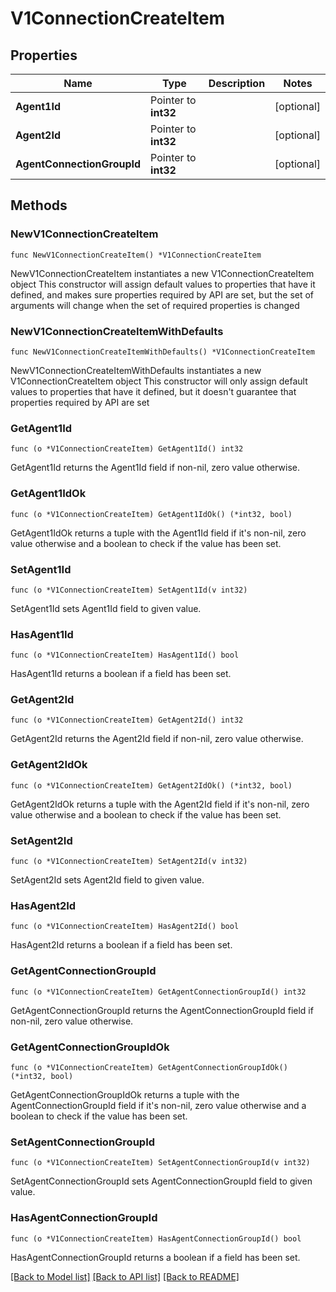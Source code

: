 # V1ConnectionCreateItem

## Properties

Name | Type | Description | Notes
------------ | ------------- | ------------- | -------------
**Agent1Id** | Pointer to **int32** |  | [optional] 
**Agent2Id** | Pointer to **int32** |  | [optional] 
**AgentConnectionGroupId** | Pointer to **int32** |  | [optional] 

## Methods

### NewV1ConnectionCreateItem

`func NewV1ConnectionCreateItem() *V1ConnectionCreateItem`

NewV1ConnectionCreateItem instantiates a new V1ConnectionCreateItem object
This constructor will assign default values to properties that have it defined,
and makes sure properties required by API are set, but the set of arguments
will change when the set of required properties is changed

### NewV1ConnectionCreateItemWithDefaults

`func NewV1ConnectionCreateItemWithDefaults() *V1ConnectionCreateItem`

NewV1ConnectionCreateItemWithDefaults instantiates a new V1ConnectionCreateItem object
This constructor will only assign default values to properties that have it defined,
but it doesn't guarantee that properties required by API are set

### GetAgent1Id

`func (o *V1ConnectionCreateItem) GetAgent1Id() int32`

GetAgent1Id returns the Agent1Id field if non-nil, zero value otherwise.

### GetAgent1IdOk

`func (o *V1ConnectionCreateItem) GetAgent1IdOk() (*int32, bool)`

GetAgent1IdOk returns a tuple with the Agent1Id field if it's non-nil, zero value otherwise
and a boolean to check if the value has been set.

### SetAgent1Id

`func (o *V1ConnectionCreateItem) SetAgent1Id(v int32)`

SetAgent1Id sets Agent1Id field to given value.

### HasAgent1Id

`func (o *V1ConnectionCreateItem) HasAgent1Id() bool`

HasAgent1Id returns a boolean if a field has been set.

### GetAgent2Id

`func (o *V1ConnectionCreateItem) GetAgent2Id() int32`

GetAgent2Id returns the Agent2Id field if non-nil, zero value otherwise.

### GetAgent2IdOk

`func (o *V1ConnectionCreateItem) GetAgent2IdOk() (*int32, bool)`

GetAgent2IdOk returns a tuple with the Agent2Id field if it's non-nil, zero value otherwise
and a boolean to check if the value has been set.

### SetAgent2Id

`func (o *V1ConnectionCreateItem) SetAgent2Id(v int32)`

SetAgent2Id sets Agent2Id field to given value.

### HasAgent2Id

`func (o *V1ConnectionCreateItem) HasAgent2Id() bool`

HasAgent2Id returns a boolean if a field has been set.

### GetAgentConnectionGroupId

`func (o *V1ConnectionCreateItem) GetAgentConnectionGroupId() int32`

GetAgentConnectionGroupId returns the AgentConnectionGroupId field if non-nil, zero value otherwise.

### GetAgentConnectionGroupIdOk

`func (o *V1ConnectionCreateItem) GetAgentConnectionGroupIdOk() (*int32, bool)`

GetAgentConnectionGroupIdOk returns a tuple with the AgentConnectionGroupId field if it's non-nil, zero value otherwise
and a boolean to check if the value has been set.

### SetAgentConnectionGroupId

`func (o *V1ConnectionCreateItem) SetAgentConnectionGroupId(v int32)`

SetAgentConnectionGroupId sets AgentConnectionGroupId field to given value.

### HasAgentConnectionGroupId

`func (o *V1ConnectionCreateItem) HasAgentConnectionGroupId() bool`

HasAgentConnectionGroupId returns a boolean if a field has been set.


[[Back to Model list]](../README.md#documentation-for-models) [[Back to API list]](../README.md#documentation-for-api-endpoints) [[Back to README]](../README.md)


